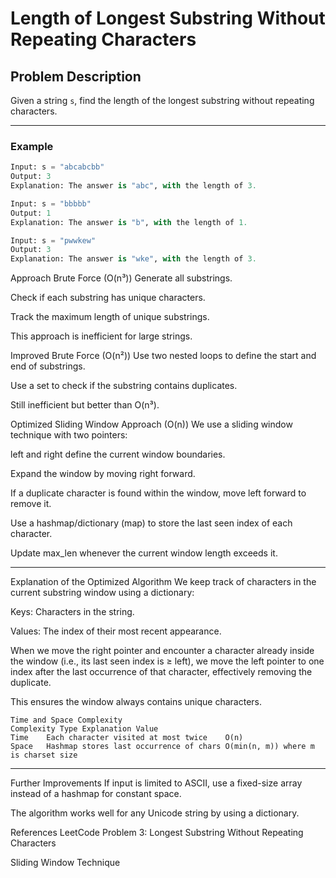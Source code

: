 # Length of Longest Substring Without Repeating Characters

## Problem Description

Given a string `s`, find the length of the longest substring without repeating characters.

---

### Example

```python
Input: s = "abcabcbb"
Output: 3
Explanation: The answer is "abc", with the length of 3.

Input: s = "bbbbb"
Output: 1
Explanation: The answer is "b", with the length of 1.

Input: s = "pwwkew"
Output: 3
Explanation: The answer is "wke", with the length of 3.
```

Approach
Brute Force (O(n³))
Generate all substrings.

Check if each substring has unique characters.

Track the maximum length of unique substrings.

This approach is inefficient for large strings.

Improved Brute Force (O(n²))
Use two nested loops to define the start and end of substrings.

Use a set to check if the substring contains duplicates.

Still inefficient but better than O(n³).

Optimized Sliding Window Approach (O(n))
We use a sliding window technique with two pointers:

left and right define the current window boundaries.

Expand the window by moving right forward.

If a duplicate character is found within the window, move left forward to remove it.

Use a hashmap/dictionary (map) to store the last seen index of each character.

Update max_len whenever the current window length exceeds it.

---

Explanation of the Optimized Algorithm
We keep track of characters in the current substring window using a dictionary:

Keys: Characters in the string.

Values: The index of their most recent appearance.

When we move the right pointer and encounter a character already inside the window (i.e., its last seen index is ≥ left), we move the left pointer to one index after the last occurrence of that character, effectively removing the duplicate.


This ensures the window always contains unique characters.

```
Time and Space Complexity
Complexity Type	Explanation	Value
Time	Each character visited at most twice	O(n)
Space	Hashmap stores last occurrence of chars	O(min(n, m)) where m is charset size
```

---

Further Improvements
If input is limited to ASCII, use a fixed-size array instead of a hashmap for constant space.

The algorithm works well for any Unicode string by using a dictionary.

References
LeetCode Problem 3: Longest Substring Without Repeating Characters

Sliding Window Technique
